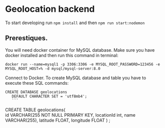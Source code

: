 # Geolocation backend

To start developing run `npm install` and then `npm run start:nodemon`

## Prerestiques.

You will need docker container for MySQL database. Make sure you have docker installed and then run this command in terminal:

```docker run --name=mysql1 -p 3306:3306 -e MYSQL_ROOT_PASSWORD=123456 -e MYSQL_ROOT_HOST=% -d mysql/mysql-server:8.0```

Connect to Docker.
To create MySQL database and table you have to execute these SQL commands:

 ```
 CREATE DATABASE geolocations
    DEFAULT CHARACTER SET = 'utf8mb4';
    ```

```
CREATE TABLE geolocations(  
    id VARCHAR(255 NOT NULL PRIMARY KEY,
    locationId int,
    name VARCHAR(255),
    latitude FLOAT,
    longitude FLOAT
) ;
```

